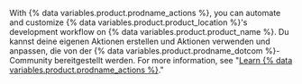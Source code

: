 With {% data variables.product.prodname_actions %}, you can automate and customize {% data variables.product.product_location %}'s development workflow on {% data variables.product.product_name %}. Du kannst deine eigenen Aktionen erstellen und Aktionen verwenden und anpassen, die von der {% data variables.product.prodname_dotcom %}-Community bereitgestellt werden. For more information, see "[Learn {% data variables.product.prodname_actions %}](/actions/learn-github-actions)."
